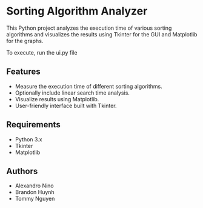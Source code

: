 # Sorting Algorithm Analyzer

This Python project analyzes the execution time of various sorting algorithms and visualizes the results using Tkinter for the GUI and Matplotlib for the graphs.

To execute, run the ui.py file

## Features

- Measure the execution time of different sorting algorithms.
- Optionally include linear search time analysis.
- Visualize results using Matplotlib.
- User-friendly interface built with Tkinter.

## Requirements

- Python 3.x
- Tkinter
- Matplotlib

## Authors

- Alexandro Nino
- Brandon Huynh
- Tommy Nguyen
